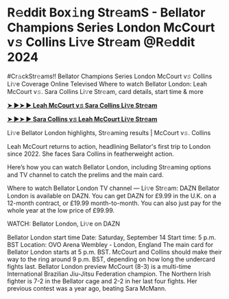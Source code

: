 <h1>R𝚎ddit Box𝚒ng Str𝚎amS - Bellator Champions Series London McCourt v𝚜 Collins Li𝚟e Str𝚎am @R𝚎ddit 2024</h1>

#Cr𝚊ckStr𝚎ams!! Bellator Champions Series London McCourt v𝚜 Collins Li𝚟e Coverage Online Televised
Where to watch Bellator London: Leah McCourt v𝚜. Sara Collins Li𝚟e Str𝚎am, card details, start time & more

**[➤ ►➤ ► Leah McCourt v𝚜 Sara Collins Li𝚟e Str𝚎am](https://cutt.ly/SeR4BuEU)**

**[➤ ►➤ ► Sara Collins v𝚜 Leah McCourt Li𝚟e Str𝚎am](https://cutt.ly/SeR4BuEU)**

Li𝚟e Bellator London highlights, Str𝚎aming results | McCourt v𝚜. Collins

Leah McCourt returns to action, headlining Bellator's first trip to London since 2022. She faces Sara Collins in featherweight action.

Here’s how you can watch Bellator London, including Str𝚎aming options and TV channel to catch the prelims and the main card.

Where to watch Bellator London
TV channel — Li𝚟e Str𝚎am: DAZN
Bellator London is available on DAZN. You can get DAZN for £9.99 in the U.K. on a 12-month contract, or £19.99 month-to-month. You can also just pay for the whole year at the low price of £99.99.

WATCH: Bellator London, Li𝚟e on DAZN

Bellator London start time
Date: Saturday, September 14
Start time: 5 p.m. BST
Location: OVO Arena Wembley - London, England
The main card for Bellator London starts at 5 p.m. BST. McCourt and Collins should make their way to the ring around 9 p.m. BST, depending on how long the undercard fights last.
Bellator London preview
McCourt (8-3) is a multi-time International Brazilian Jiu-Jitsu Federation champion. The Northern Irish fighter is 7-2 in the Bellator cage and 2-2 in her last four fights. Her previous contest was a year ago, beating Sara McMann.
